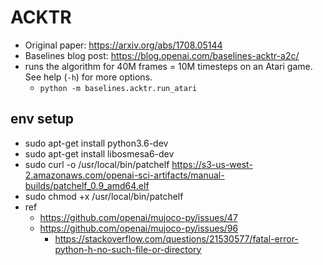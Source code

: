 # ACKTR

- Original paper: https://arxiv.org/abs/1708.05144
- Baselines blog post: https://blog.openai.com/baselines-acktr-a2c/
- runs the algorithm for 40M frames = 10M timesteps on an Atari game. See help (`-h`) for more options.
  * `python -m baselines.acktr.run_atari`

## env setup
* sudo apt-get install python3.6-dev
* sudo apt-get install libosmesa6-dev
* sudo curl -o /usr/local/bin/patchelf https://s3-us-west-2.amazonaws.com/openai-sci-artifacts/manual-builds/patchelf_0.9_amd64.elf
* sudo chmod +x /usr/local/bin/patchelf
* ref
  * https://github.com/openai/mujoco-py/issues/47
  * https://github.com/openai/mujoco-py/issues/96
    * https://stackoverflow.com/questions/21530577/fatal-error-python-h-no-such-file-or-directory
